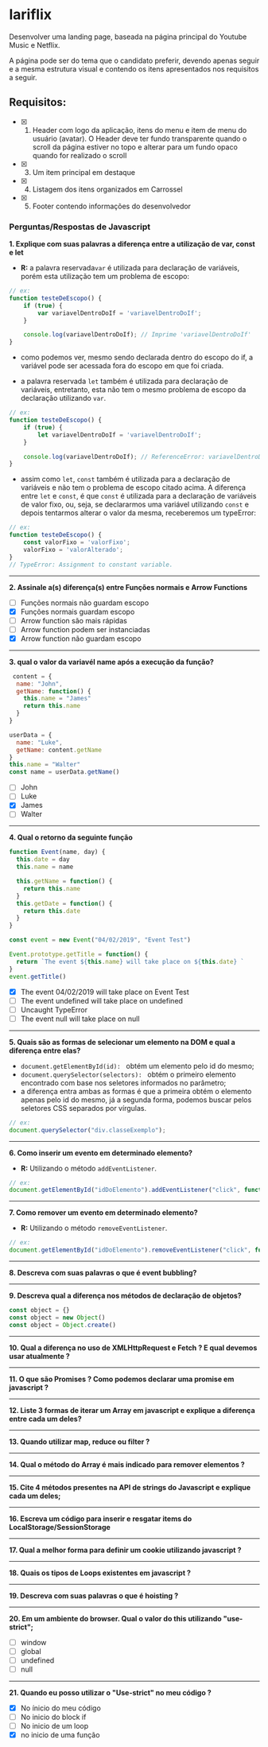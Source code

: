 # lariflix

Desenvolver uma landing page, baseada na página principal do Youtube Music e Netflix.

A página pode ser do tema que o candidato preferir, devendo apenas seguir e a mesma estrutura visual e contendo os itens apresentados nos requisitos a seguir.

## Requisitos:

- [x] 1. Header com logo da aplicação, itens do menu e item de menu do usuário (avatar). O Header deve ter fundo transparente quando o scroll da página estiver no topo e alterar para um fundo opaco quando for realizado o scroll
- [x] 3. Um item principal em destaque
- [x] 4. Listagem dos itens organizados em Carrossel
- [x] 5. Footer contendo informações do desenvolvedor

### Perguntas/Respostas de Javascript

**1. Explique com suas palavras a diferença entre a utilização de var, const e let**

- **R:** a palavra reservada``var`` é utilizada para declaração de variáveis, porém esta utilização tem um problema de escopo:

````javascript
// ex:
function testeDeEscopo() {
	if (true) {
		var variavelDentroDoIf = 'variavelDentroDoIf';
	}

	console.log(variavelDentroDoIf); // Imprime 'variavelDentroDoIf'
}
````

- como podemos ver, mesmo sendo declarada dentro do escopo do if, a variável pode ser acessada fora do escopo em que foi criada.


- a palavra reservada ``let`` também é utilizada para declaração de variáveis, entretanto, esta não tem o mesmo problema de escopo da declaração utilizando ``var``.

````javascript
// ex:
function testeDeEscopo() {
	if (true) {
		let variavelDentroDoIf = 'variavelDentroDoIf';
	}

	console.log(variavelDentroDoIf); // ReferenceError: variavelDentroDoIf is not defined
}
````

- assim como ``let``, ``const`` também é utilizada para a declaração de variáveis e não tem o problema de escopo citado acima. A diferença entre ``let`` e ``const``, é que ``const`` é utilizada para a declaração de variáveis de valor fixo, ou, seja, se declararmos uma variável utilizando ``const`` e depois tentarmos alterar o valor da mesma, receberemos um typeError:
````javascript
// ex:
function testeDeEscopo() {
    const valorFixo = 'valorFixo';
    valorFixo = 'valorAlterado';
}
// TypeError: Assignment to constant variable.
````
---

**2. Assinale a(s) diferença(s) entre Funções normais e Arrow Functions**

 - [ ] Funções normais não guardam escopo  
 - [x] Funções normais guardam escopo  
 - [ ] Arrow function são mais rápidas  
 - [ ] Arrow function podem ser instanciadas  
 - [x] Arrow function não guardam escopo  

---

**3. qual o valor da variavél name após a execução da função?**

```javascript
 content = {
  name: "John",
  getName: function() {
    this.name = "James"
    return this.name
  }
}

userData = {
  name: "Luke",
  getName: content.getName
}
this.name = "Walter"
const name = userData.getName()

```
 - [ ] John
 - [ ] Luke
 - [x] James
 - [ ] Walter

---

**4. Qual o retorno da seguinte função**

```javascript
function Event(name, day) {
  this.date = day
  this.name = name

  this.getName = function() {
    return this.name
  }
  this.getDate = function() {
    return this.date
  }
}

const event = new Event("04/02/2019", "Event Test")

Event.prototype.getTitle = function() {
  return `The event ${this.name} will take place on ${this.date} `
}
event.getTitle()

```

 - [x] The event 04/02/2019 will take place on Event Test
 - [ ] The event undefined will take place on undefined
 - [ ] Uncaught TypeError
 - [ ] The event null will take place on null

---

**5. Quais são as formas de selecionar um elemento na DOM e qual a diferença entre elas?**

- ``document.getElementById(id): `` obtém um elemento pelo id do mesmo;
- ``document.querySelector(selectors): `` obtém o primeiro elemento encontrado com base nos seletores informados no parâmetro;
-  a diferença entra ambas as formas é que a primeira obtém o elemento apenas pelo id do mesmo, já a segunda forma, podemos buscar pelos seletores CSS separados por vírgulas.
````javascript
// ex:
document.querySelector("div.classeExemplo");
````


---

**6. Como inserir um evento em determinado elemento?**

- **R:** Utilizando o método ``addEventListener``.
````javascript
// ex:
document.getElementById("idDoElemento").addEventListener("click", function() {});
````

---

**7. Como remover um evento em determinado elemento?**
- **R:** Utilizando o método ``removeEventListener``.
````javascript
// ex:
document.getElementById("idDoElemento").removeEventListener("click", function() {});
````
---

**8. Descreva com suas palavras o que é event bubbling?**

---

**9. Descreva qual a diferença nos métodos de declaração de objetos?**

```javascript
const object = {}
const object = new Object()
const object = Object.create()
```

---

**10. Qual a diferença no uso de XMLHttpRequest e Fetch ? E qual devemos usar atualmente ?**

---

**11. O que são Promises ? Como podemos declarar uma promise em javascript ?**

---

**12. Liste 3 formas de iterar um Array em javascript e explique a diferença entre cada um deles?**

---

**13. Quando utilizar map, reduce ou filter ?**

---

**14. Qual o método do Array é mais indicado para remover elementos ?**

---

**15. Cite 4 métodos presentes na API de strings do Javascript e explique cada um deles;**

---

**16. Escreva um código para inserir e resgatar items do LocalStorage/SessionStorage**

---

**17. Qual a melhor forma para definir um cookie utilizando javascript ?**

---

**18. Quais os tipos de Loops existentes em javascript ?**

---

**19. Descreva com suas palavras o que é hoisting ?**

---

**20. Em um ambiente do browser. Qual o valor do this utilizando "use-strict";**

 - [ ] window
 - [ ] global
 - [ ] undefined
 - [ ] null

---

**21. Quando eu posso utilizar o "Use-strict" no meu código ?**

 - [x] No ínicio do meu código
 - [ ] No inicio do block if
 - [ ] No inicio de um loop
 - [x] no inicio de uma função
